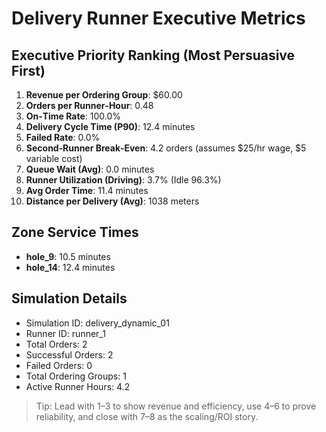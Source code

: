 # Delivery Runner Executive Metrics

## Executive Priority Ranking (Most Persuasive First)
1. **Revenue per Ordering Group**: $60.00
2. **Orders per Runner‑Hour**: 0.48
3. **On‑Time Rate**: 100.0%
4. **Delivery Cycle Time (P90)**: 12.4 minutes
5. **Failed Rate**: 0.0%
6. **Second‑Runner Break‑Even**: 4.2 orders (assumes $25/hr wage, $5 variable cost)
7. **Queue Wait (Avg)**: 0.0 minutes
8. **Runner Utilization (Driving)**: 3.7% (Idle 96.3%)
9. **Avg Order Time**: 11.4 minutes
10. **Distance per Delivery (Avg)**: 1038 meters

## Zone Service Times
- **hole_9**: 10.5 minutes
- **hole_14**: 12.4 minutes


## Simulation Details
- Simulation ID: delivery_dynamic_01
- Runner ID: runner_1
- Total Orders: 2
- Successful Orders: 2
- Failed Orders: 0
- Total Ordering Groups: 1
- Active Runner Hours: 4.2

> Tip: Lead with 1–3 to show revenue and efficiency, use 4–6 to prove reliability, and close with 7–8 as the scaling/ROI story.
